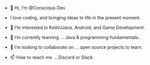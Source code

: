 - 👋 Hi, I’m @Conscious-Dev
- I love coding, and bringing ideas to life in the present moment.

- 👀 I’m interested in Kotlin/Java, Android, and Game Development.
- 🌱 I’m currently learning ... Java & programming fundamentals.
- 💞️ I’m looking to collaborate on ... open source projects to learn.
- 📫 How to reach me ... Discord or Slack.

<!---
Conscious-Dev/Conscious-Dev is a ✨ special ✨ repository because its `README.md` (this file) appears on your GitHub profile.
You can click the Preview link to take a look at your changes.
--->
